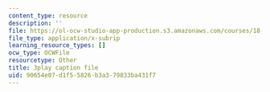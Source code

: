 ```yaml
---
content_type: resource
description: ''
file: https://ol-ocw-studio-app-production.s3.amazonaws.com/courses/18-01sc-single-variable-calculus-fall-2010/90654e07d1f55826b3a379833ba431f7_Bv9kVDcj7yo.vtt
file_type: application/x-subrip
learning_resource_types: []
ocw_type: OCWFile
resourcetype: Other
title: 3play caption file
uid: 90654e07-d1f5-5826-b3a3-79833ba431f7
---
```

